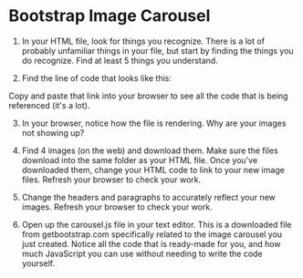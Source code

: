 # Bootstrap Image Carousel

1. In your HTML file, look for things you recognize. There is a lot of probably unfamiliar things in your file, but start by finding the things you do recognize. Find at least 5 things you understand.

2. Find the line of code that looks like this:

 <script src="https://maxcdn.bootstrapcdn.com/bootstrap/3.3.7/js/bootstrap.min.js"></script>

Copy and paste that link into your browser to see all the code that is being referenced (it's a lot).

3. In your browser, notice how the file is rendering. Why are your images not showing up?

4. Find 4 images (on the web) and download them.  Make sure the files download into the same folder as your HTML file. Once you've downloaded them, change your HTML code to link to your new image files. Refresh your browser to check your work.

5. Change the headers and paragraphs to accurately reflect your new images. Refresh your browser to check your work.

6. Open up the carousel.js file in your text editor. This is a downloaded file from getbootstrap.com specifically related to the image carousel you just created. Notice all the code that is ready-made for you, and how much JavaScript you can use without needing to write the code yourself.
